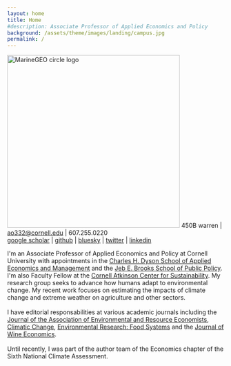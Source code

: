 ```yaml
---
layout: home
title: Home
#description: Associate Professor of Applied Economics and Policy
background: /assets/theme/images/landing/campus.jpg
permalink: /
---
```


<!--
PLEASE READ THIS BEFORE EDIT THE HOME PAGE
- To have two columns, use an html table to emulate a table with two columns

- This is how embeed links in a html code
<a href="https://dyson.cornell.edu" target="_blank">Charles H. Dyson School of Applied Economics and Management</a>

<br/> is just space between paragraphs in html
-->
<div class="container">
  <div class="row">
    <div class="text-center col-md-auto">
      <p class='text-center'>
        <img src="/assets/theme/images/landing/aob1.jpg" alt="MarineGEO circle logo" style="width: 400px"/>      
        <!--
        <b> Contact </b> | <a href="https://maps.app.goo.gl/3ThMhtKK6GM1LN426">439 Warren</a> | <a href="mailto: ao332@cornell.edu"> email </a> | 607.255.0220
        <br/>  <br/>
        -->
        450B warren | <a href="mailto:ao332@cornell.edu" target="_blank">ao332@cornell.edu</a> | 607.255.0220 <br/>
        <a href="https://scholar.google.com/citations?user=kEZ0ezkAAAAJ&hl=en" target="_blank">google scholar</a> |
        <a href="https://github.com/arielortizbobea" target="_blank">github</a> |
        <a href="https://bsky.app/profile/arielob.bsky.social" target="_blank">bluesky</a> | 
        <a href="https://x.com/ArielOrtizBobea" target="_blank">twitter</a> | 
        <a href="https://www.linkedin.com/in/ariel-ortiz-bobea-a904637/ " target="_blank">linkedin</a> 
        </p>
    </div>
    <div class="col">
      I'm an Associate Professor of Applied Economics and Policy at Cornell University with appointments in the <a href="https://dyson.cornell.edu" target="_blank">Charles H. Dyson School of Applied Economics and Management</a> and the <a href="https://publicpolicy.cornell.edu" target="_blank">Jeb E. Brooks School of Public Policy</a>. I'm also Faculty Fellow at the <a href="https://www.atkinson.cornell.edu" target="_blank">Cornell Atkinson Center for Sustainability</a>. My research group seeks to advance how humans adapt to environmental change. My recent work focuses on estimating the impacts of climate change and extreme weather on agriculture and other sectors.     
      <br/><br/>
      I have editorial responsabilities at various academic journals including the <a href="https://www.journals.uchicago.edu/journals/jaere/board" target="_blank">Journal of the Association of Environmental and Resource Economists</a>, <a href="https://link.springer.com/journal/10584/editorial-board" target="_blank">Climatic Change</a>, <a href="https://publishingsupport.iopscience.iop.org/journals/environmental-research-food-systems/editorial-board/" target="_blank">Environmental Research: Food Systems</a> and the <a href="https://wine-economics.org/journal/editors/" target="_blank">Journal of Wine Economics</a>.
      <br/><br/>
      Until recently, I was part of the author team of the Economics chapter of the Sixth National Climate Assessment.
      <!--
      and a co-host of <a href="https://aere.memberclicks.net/osweet-paper-sessions" target="_blank">AERE@OSWEET</a>, a welcoming online seminar for young scholars.
      <br/><br/>
       -->
      <!--
      <p class='text-start'> 
            [<a href="/assets/theme/cv.pdf" target="_blank">recent cv</a>] 
            [<a href="https://scholar.google.com/citations?user=MALB7wEAAAAJ&hl=en" target="_blank">google scholar</a>]
      </p>
      --->
    </div>
  </div>
</div>

<!-- This is Markdown 
    So links are [text](link).
--->